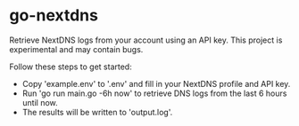 go-nextdns
==========

Retrieve NextDNS logs from your account using an API key. This project is experimental and may contain bugs. 

Follow these steps to get started:

- Copy 'example.env' to '.env' and fill in your NextDNS profile and API key.
- Run 'go run main.go -6h now' to retrieve DNS logs from the last 6 hours until now.
- The results will be written to 'output.log'. 
